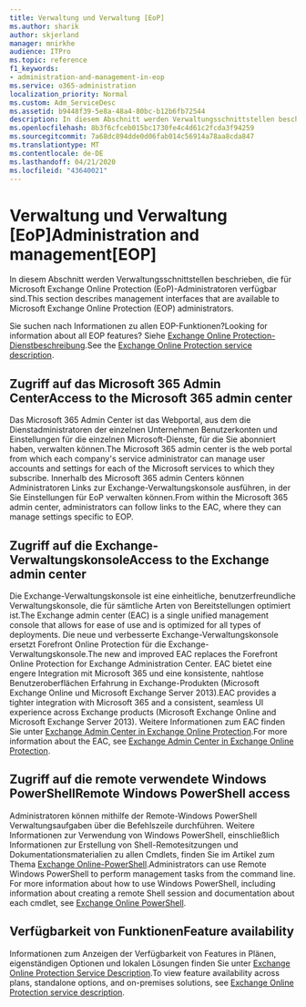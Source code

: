 ```yaml
---
title: Verwaltung und Verwaltung [EoP]
ms.author: sharik
author: skjerland
manager: mnirkhe
audience: ITPro
ms.topic: reference
f1_keywords:
- administration-and-management-in-eop
ms.service: o365-administration
localization_priority: Normal
ms.custom: Adm_ServiceDesc
ms.assetid: b9448f39-5e8a-48a4-80bc-b12b6fb72544
description: In diesem Abschnitt werden Verwaltungsschnittstellen beschrieben, die für Microsoft Exchange Online Protection (EoP)-Administratoren verfügbar sind.
ms.openlocfilehash: 8b3f6cfceb015bc1730fe4c4d61c2fcda3f94259
ms.sourcegitcommit: 7a68dc894dde0d06fab014c56914a78aa8cda847
ms.translationtype: MT
ms.contentlocale: de-DE
ms.lasthandoff: 04/21/2020
ms.locfileid: "43640021"
---
```

# <a name="administration-and-managementeop"></a><span data-ttu-id="98ab9-103">Verwaltung und Verwaltung [EoP]</span><span class="sxs-lookup"><span data-stu-id="98ab9-103">Administration and management[EOP]</span></span>

<span data-ttu-id="98ab9-104">In diesem Abschnitt werden Verwaltungsschnittstellen beschrieben, die für Microsoft Exchange Online Protection (EoP)-Administratoren verfügbar sind.</span><span class="sxs-lookup"><span data-stu-id="98ab9-104">This section describes management interfaces that are available to Microsoft Exchange Online Protection (EOP) administrators.</span></span>
  
<span data-ttu-id="98ab9-105">Sie suchen nach Informationen zu allen EOP-Funktionen?</span><span class="sxs-lookup"><span data-stu-id="98ab9-105">Looking for information about all EOP features?</span></span> <span data-ttu-id="98ab9-106">Siehe [Exchange Online Protection-Dienstbeschreibung](exchange-online-protection-service-description.md).</span><span class="sxs-lookup"><span data-stu-id="98ab9-106">See the [Exchange Online Protection service description](exchange-online-protection-service-description.md).</span></span>
  
## <a name="access-to-the-microsoft-365-admin-center"></a><span data-ttu-id="98ab9-107">Zugriff auf das Microsoft 365 Admin Center</span><span class="sxs-lookup"><span data-stu-id="98ab9-107">Access to the Microsoft 365 admin center</span></span>

<span data-ttu-id="98ab9-108">Das Microsoft 365 Admin Center ist das Webportal, aus dem die Dienstadministratoren der einzelnen Unternehmen Benutzerkonten und Einstellungen für die einzelnen Microsoft-Dienste, für die Sie abonniert haben, verwalten können.</span><span class="sxs-lookup"><span data-stu-id="98ab9-108">The Microsoft 365 admin center is the web portal from which each company's service administrator can manage user accounts and settings for each of the Microsoft services to which they subscribe.</span></span> <span data-ttu-id="98ab9-109">Innerhalb des Microsoft 365 admin Centers können Administratoren Links zur Exchange-Verwaltungskonsole ausführen, in der Sie Einstellungen für EoP verwalten können.</span><span class="sxs-lookup"><span data-stu-id="98ab9-109">From within the Microsoft 365 admin center, administrators can follow links to the EAC, where they can manage settings specific to EOP.</span></span>
  
## <a name="access-to-the-exchange-admin-center"></a><span data-ttu-id="98ab9-110">Zugriff auf die Exchange-Verwaltungskonsole</span><span class="sxs-lookup"><span data-stu-id="98ab9-110">Access to the Exchange admin center</span></span>

<span data-ttu-id="98ab9-111">Die Exchange-Verwaltungskonsole ist eine einheitliche, benutzerfreundliche Verwaltungskonsole, die für sämtliche Arten von Bereitstellungen optimiert ist.</span><span class="sxs-lookup"><span data-stu-id="98ab9-111">The Exchange admin center (EAC) is a single unified management console that allows for ease of use and is optimized for all types of deployments.</span></span> <span data-ttu-id="98ab9-112">Die neue und verbesserte Exchange-Verwaltungskonsole ersetzt Forefront Online Protection für die Exchange-Verwaltungskonsole.</span><span class="sxs-lookup"><span data-stu-id="98ab9-112">The new and improved EAC replaces the Forefront Online Protection for Exchange Administration Center.</span></span> <span data-ttu-id="98ab9-113">EAC bietet eine engere Integration mit Microsoft 365 und eine konsistente, nahtlose Benutzeroberflächen Erfahrung in Exchange-Produkten (Microsoft Exchange Online und Microsoft Exchange Server 2013).</span><span class="sxs-lookup"><span data-stu-id="98ab9-113">EAC provides a tighter integration with Microsoft 365 and a consistent, seamless UI experience across Exchange products (Microsoft Exchange Online and Microsoft Exchange Server 2013).</span></span> <span data-ttu-id="98ab9-114">Weitere Informationen zum EAC finden Sie unter [Exchange Admin Center in Exchange Online Protection](https://go.microsoft.com/fwlink/p/?LinkId=282381).</span><span class="sxs-lookup"><span data-stu-id="98ab9-114">For more information about the EAC, see [Exchange Admin Center in Exchange Online Protection](https://go.microsoft.com/fwlink/p/?LinkId=282381).</span></span>
  
## <a name="remote-windows-powershell-access"></a><span data-ttu-id="98ab9-115">Zugriff auf die remote verwendete Windows PowerShell</span><span class="sxs-lookup"><span data-stu-id="98ab9-115">Remote Windows PowerShell access</span></span>

 <span data-ttu-id="98ab9-p104">Administratoren können mithilfe der Remote-Windows PowerShell Verwaltungsaufgaben über die Befehlszeile durchführen. Weitere Informationen zur Verwendung von Windows PowerShell, einschließlich Informationen zur Erstellung von Shell-Remotesitzungen und Dokumentationsmaterialien zu allen Cmdlets, finden Sie im Artikel zum Thema [Exchange Online-PowerShell](https://go.microsoft.com/fwlink/p/?LinkId=282266).</span><span class="sxs-lookup"><span data-stu-id="98ab9-p104">Administrators can use Remote Windows PowerShell to perform management tasks from the command line. For more information about how to use Windows PowerShell, including information about creating a remote Shell session and documentation about each cmdlet, see [Exchange Online PowerShell](https://go.microsoft.com/fwlink/p/?LinkId=282266).</span></span>
  
## <a name="feature-availability"></a><span data-ttu-id="98ab9-118">Verfügbarkeit von Funktionen</span><span class="sxs-lookup"><span data-stu-id="98ab9-118">Feature availability</span></span>

<span data-ttu-id="98ab9-119">Informationen zum Anzeigen der Verfügbarkeit von Features in Plänen, eigenständigen Optionen und lokalen Lösungen finden Sie unter [Exchange Online Protection Service Description](exchange-online-protection-service-description.md).</span><span class="sxs-lookup"><span data-stu-id="98ab9-119">To view feature availability across plans, standalone options, and on-premises solutions, see [Exchange Online Protection service description](exchange-online-protection-service-description.md).</span></span>
  